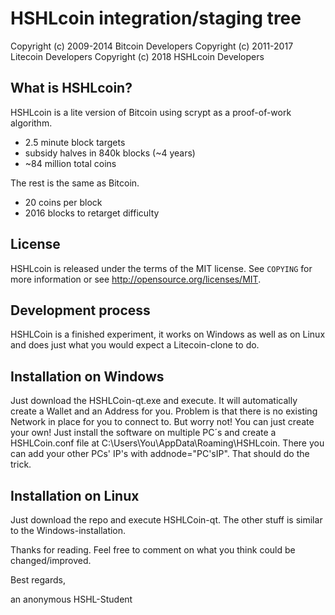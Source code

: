 HSHLcoin integration/staging tree
================================

Copyright (c) 2009-2014 Bitcoin Developers
Copyright (c) 2011-2017 Litecoin Developers
Copyright (c) 2018      HSHLcoin Developers

What is HSHLcoin?
----------------

HSHLcoin is a lite version of Bitcoin using scrypt as a proof-of-work algorithm.
 - 2.5 minute block targets
 - subsidy halves in 840k blocks (~4 years)
 - ~84 million total coins

The rest is the same as Bitcoin.
 - 20 coins per block
 - 2016 blocks to retarget difficulty


License
-------

HSHLcoin is released under the terms of the MIT license. See `COPYING` for more
information or see http://opensource.org/licenses/MIT.

Development process
-------------------

HSHLCoin is a finished experiment, it works on Windows as well as on Linux and does just what you would expect a Litecoin-clone to do.



Installation on Windows
-----------------------
Just download the HSHLCoin-qt.exe and execute. It will automatically create a Wallet and an Address for you. Problem is that there is no existing Network in place for you to connect to. But worry not! You can just create your own! Just install the software on multiple PC´s and create a HSHLCoin.conf file at C:\Users\You\AppData\Roaming\HSHLcoin. There you can add your other PCs' IP's with addnode="PC'sIP". That should do the trick.

Installation on Linux
---------------------
Just download the repo and execute HSHLCoin-qt. The other stuff is similar to the Windows-installation.

Thanks for reading.
Feel free to comment on what you think could be changed/improved.

Best regards,

an anonymous HSHL-Student
